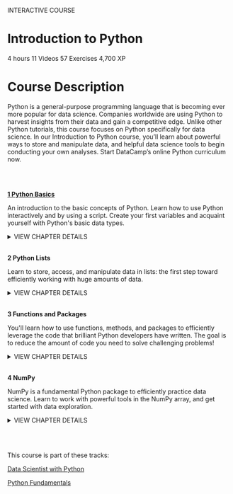 INTERACTIVE COURSE
# Introduction to Python

4 hours
11 Videos
57 Exercises
4,700 XP

# Course Description

Python is a general-purpose programming language that is becoming ever more popular for data science. Companies worldwide are using Python to harvest insights from their data and gain a competitive edge. Unlike other Python tutorials, this course focuses on Python specifically for data science. In our Introduction to Python course, you’ll learn about powerful ways to store and manipulate data, and helpful data science tools to begin conducting your own analyses. Start DataCamp’s online Python curriculum now.

<br><br>

[**1 Python Basics**](https://github.com/Torregu/DataCamp/tree/main/Courses/Programming/Python/Introduction%20to%20Python/1%20Python%20Basics)

An introduction to the basic concepts of Python. Learn how to use Python interactively and by using a script. Create your first variables and acquaint yourself with Python's basic data types.

<details>
<summary>VIEW CHAPTER DETAILS</summary>
<ul>
<li>[Hello Python](https://github.com/Torregu/DataCamp/tree/main/Courses/Programming/Python/Introduction%20to%20Python/1%20Python%20Basics/1.%20Hello%20Python) --------------------------------------------------------------------------------------------------------------- 50 xp</li>
<li>The Python Interface ----------------------------------------------------------------------------------------------------- 100 xp</li>
<li>When to use Python? ------------------------------------------------------------------------------------------------------ 50 xp</li>
<li>Any comments? ----------------------------------------------------------------------------------------------------------- 100 xp</li>
<li>Python as a calculator ---------------------------------------------------------------------------------------------------- 100 xp</li>
<li>Variables and Types -------------------------------------------------------------------------------------------------------- 50 xp</li>
<li>Variable Assignment ------------------------------------------------------------------------------------------------------ 100 xp</li>
<li>Calculations with variables ----------------------------------------------------------------------------------------------- 100 xp</li>
<li>Other variable types ------------------------------------------------------------------------------------------------------ 100 xp</li>
<li>Guess the type ------------------------------------------------------------------------------------------------------------- 50 xp</li>
<li>Operations with other types --------------------------------------------------------------------------------------------- 100 xp</li>
<li>Type conversion ---------------------------------------------------------------------------------------------------------- 100 xp</li>
<li>Can Python handle everything? ------------------------------------------------------------------------------------------- 50 xp</li>
</ul>
</details>

<br>

**2 Python Lists**

Learn to store, access, and manipulate data in lists: the first step toward efficiently working with huge amounts of data.

<details>
<summary>VIEW CHAPTER DETAILS</summary>
<ul>
<li>Python Lists ---------------------------------------------------------------------------------------------------------------- 50 xp</li>
<li>Create a list --------------------------------------------------------------------------------------------------------------- 100 xp</li>
<li>Create list with different types ------------------------------------------------------------------------------------------- 100 xp</li>
<li>Select the valid list --------------------------------------------------------------------------------------------------------- 50 xp</li>
<li>List of lists ----------------------------------------------------------------------------------------------------------------- 100 xp</li>
<li>Subsetting Lists ------------------------------------------------------------------------------------------------------------ 50 xp</li>
<li>Subset and conquer ------------------------------------------------------------------------------------------------------ 100 xp</li>
<li>Subset and calculate ------------------------------------------------------------------------------------------------------ 100 xp</li>
<li>Slicing and dicing --------------------------------------------------------------------------------------------------------- 100 xp</li>
<li>Slicing and dicing (2) ----------------------------------------------------------------------------------------------------- 100 xp</li>
<li>Subsetting lists of lists ----------------------------------------------------------------------------------------------------- 50 xp</li>
<li>Manipulating Lists --------------------------------------------------------------------------------------------------------- 50 xp</li>
<li>Replace list elements ----------------------------------------------------------------------------------------------------- 100 xp</li>
<li>Extend a list --------------------------------------------------------------------------------------------------------------- 100 xp</li>
<li>Delete list elements -------------------------------------------------------------------------------------------------------- 50 xp</li>
<li>Inner workings of lists ---------------------------------------------------------------------------------------------------- 100 xp</li>
</ul>
</details>

<br>

**3 Functions and Packages**

You'll learn how to use functions, methods, and packages to efficiently leverage the code that brilliant Python developers have written. The goal is to reduce the amount of code you need to solve challenging problems!

<details>
<summary>VIEW CHAPTER DETAILS</summary>
  
  + Functions ------------------------------------------------------------------------------------------------------------------- 50 xp
  + Familiar functions --------------------------------------------------------------------------------------------------------- 100 xp
  + Help! ------------------------------------------------------------------------------------------------------------------------ 50 xp
  + Multiple arguments ------------------------------------------------------------------------------------------------------- 100 xp
  + Methods -------------------------------------------------------------------------------------------------------------------- 50 xp
  + String Methods ----------------------------------------------------------------------------------------------------------- 100 xp
  + List Methods -------------------------------------------------------------------------------------------------------------- 100 xp
  + List Methods (2) ---------------------------------------------------------------------------------------------------------- 100 xp
  + Packages ------------------------------------------------------------------------------------------------------------------- 50 xp
  + Import package ----------------------------------------------------------------------------------------------------------- 100 xp
  + Selective import ---------------------------------------------------------------------------------------------------------- 100 xp
  + Different ways of importing ----------------------------------------------------------------------------------------------- 50 xp
</details>

<br>

**4 NumPy**

NumPy is a fundamental Python package to efficiently practice data science. Learn to work with powerful tools in the NumPy array, and get started with data exploration.

<details>
<summary>VIEW CHAPTER DETAILS</summary>
  
  +	NumPy --------------------------------------------------------------------------------------------------------------------- 50 xp
  + Your First NumPy Array -------------------------------------------------------------------------------------------------- 100 xp
  + Baseball players' height -------------------------------------------------------------------------------------------------- 100 xp
  + Baseball player's BMI ----------------------------------------------------------------------------------------------------- 100 xp
  + Lightweight baseball players --------------------------------------------------------------------------------------------- 100 xp
  + NumPy Side Effects -------------------------------------------------------------------------------------------------------- 50 xp
  + Subsetting NumPy Arrays ------------------------------------------------------------------------------------------------ 100 xp
  + 2D NumPy Arrays ---------------------------------------------------------------------------------------------------------- 50 xp
  + Your First 2D NumPy Array ----------------------------------------------------------------------------------------------- 100 xp
  + Baseball data in 2D form ------------------------------------------------------------------------------------------------- 100 xp
  + Subsetting 2D NumPy Arrays -------------------------------------------------------------------------------------------- 100 xp
  + 2D Arithmetic ------------------------------------------------------------------------------------------------------------- 100 xp
  + NumPy: Basic Statistics ---------------------------------------------------------------------------------------------------- 50 xp
  + Average versus median -------------------------------------------------------------------------------------------------- 100 xp
  + Explore the baseball data ------------------------------------------------------------------------------------------------ 100 xp
  + Blend it all together ------------------------------------------------------------------------------------------------------ 100 xp
</details>

<br><br>

This course is part of these tracks:

[Data Scientist with Python](https://github.com/Torregu/DataCamp/tree/main/Tracks/Career%20Tracks/Python/Data%20Scientist%20with%20Python)

[Python Fundamentals](https://github.com/Torregu/DataCamp/tree/main/Tracks/Skill%20Tracks/Python/Python%20Fundamentals)
